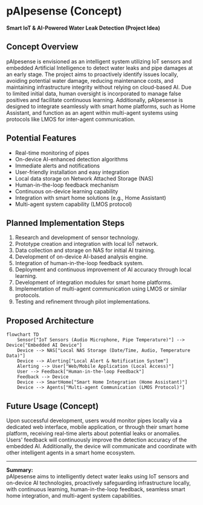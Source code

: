 # pAIpesense (Concept)

**Smart IoT & AI-Powered Water Leak Detection (Project Idea)**

## Concept Overview

pAIpesense is envisioned as an intelligent system utilizing IoT sensors and embedded Artificial Intelligence to detect water leaks and pipe damages at an early stage. The project aims to proactively identify issues locally, avoiding potential water damage, reducing maintenance costs, and maintaining infrastructure integrity without relying on cloud-based AI. Due to limited initial data, human oversight is incorporated to manage false positives and facilitate continuous learning. Additionally, pAIpesense is designed to integrate seamlessly with smart home platforms, such as Home Assistant, and function as an agent within multi-agent systems using protocols like LMOS for inter-agent communication.

## Potential Features

- Real-time monitoring of pipes
- On-device AI-enhanced detection algorithms
- Immediate alerts and notifications
- User-friendly installation and easy integration
- Local data storage on Network Attached Storage (NAS)
- Human-in-the-loop feedback mechanism
- Continuous on-device learning capability
- Integration with smart home solutions (e.g., Home Assistant)
- Multi-agent system capability (LMOS protocol)

## Planned Implementation Steps

1. Research and development of sensor technology.
2. Prototype creation and integration with local IoT network.
3. Data collection and storage on NAS for initial AI training.
4. Development of on-device AI-based analysis engine.
5. Integration of human-in-the-loop feedback system.
6. Deployment and continuous improvement of AI accuracy through local learning.
7. Development of integration modules for smart home platforms.
8. Implementation of multi-agent communication using LMOS or similar protocols.
9. Testing and refinement through pilot implementations.

## Proposed Architecture

```mermaid
flowchart TD
    Sensor["IoT Sensors (Audio Microphone, Pipe Temperature)"] --> Device["Embedded AI Device"]
    Device --> NAS["Local NAS Storage (Date/Time, Audio, Temperature Data)"]
    Device --> Alerting["Local Alert & Notification System"]
    Alerting --> User["Web/Mobile Application (Local Access)"]
    User --> Feedback["Human-in-the-loop Feedback"]
    Feedback --> Device
    Device --> SmartHome["Smart Home Integration (Home Assistant)"]
    Device --> Agents["Multi-agent Communication (LMOS Protocol)"]
```

## Future Usage (Concept)

Upon successful development, users would monitor pipes locally via a dedicated web interface, mobile application, or through their smart home platform, receiving real-time alerts about potential leaks or anomalies. Users' feedback will continuously improve the detection accuracy of the embedded AI. Additionally, the device will communicate and coordinate with other intelligent agents in a smart home ecosystem.

---

**Summary:**  
pAIpesense aims to intelligently detect water leaks using IoT sensors and on-device AI technologies, proactively safeguarding infrastructure locally, with continuous learning, human-in-the-loop feedback, seamless smart home integration, and multi-agent system capabilities.

